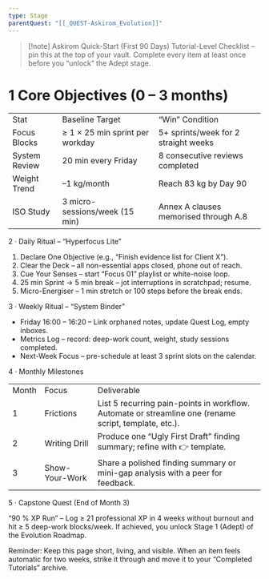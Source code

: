 ```yaml
---
type: Stage
parentQuest: "[[_QUEST-Askirom_Evolution]]"
---
```


>[!note] Askirom Quick-Start (First 90 Days)
Tutorial-Level Checklist – pin this at the top of your vault. Complete every item at least once before you “unlock” the Adept stage.

  
# 1 Core Objectives (0 – 3 months)

|               |                                 |                                       |
| ------------- | ------------------------------- | ------------------------------------- |
| Stat          | Baseline Target                 | “Win” Condition                       |
| Focus Blocks  | ≥ 1 × 25 min sprint per workday | 5+ sprints/week for 2 straight weeks  |
| System Review | 20 min every Friday             | 8 consecutive reviews completed       |
| Weight Trend  | –1 kg/month                     | Reach 83 kg by Day 90                 |
| ISO Study     | 3 micro-sessions/week (15 min)  | Annex A clauses memorised through A.8 |

  

2 · Daily Ritual – “Hyperfocus Lite”

  

  

1. Declare One Objective (e.g., “Finish evidence list for Client X”).
2. Clear the Deck – all non-essential apps closed, phone out of reach.
3. Cue Your Senses – start “Focus 01” playlist or white-noise loop.
4. 25 min Sprint → 5 min break – jot interruptions in scratchpad; resume.
5. Micro-Energiser – 1 min stretch or 100 steps before the break ends.

  

  

  

3 · Weekly Ritual – “System Binder”

  

  

- Friday 16:00 – 16:20 – Link orphaned notes, update Quest Log, empty inboxes.
- Metrics Log – record: deep-work count, weight, study sessions completed.
- Next-Week Focus – pre-schedule at least 3 sprint slots on the calendar.

  

  

  

4 · Monthly Milestones

  

|   |   |   |
|---|---|---|
|Month|Focus|Deliverable|
|1|Frictions|List 5 recurring pain-points in workflow. Automate or streamline one (rename script, template, etc.).|
|2|Writing Drill|Produce one “Ugly First Draft” finding summary; refine with 👉 template.|
|3|Show-Your-Work|Share a polished finding summary or mini-gap analysis with a peer for feedback.|

  

5 · Capstone Quest (End of Month 3)

  

  

“90 % XP Run” – Log ≥ 21 professional XP in 4 weeks without burnout and hit ≥ 5 deep-work blocks/week. If achieved, you unlock Stage 1 (Adept) of the Evolution Roadmap.

  

Reminder: Keep this page short, living, and visible. When an item feels automatic for two weeks, strike it through and move it to your “Completed Tutorials” archive.